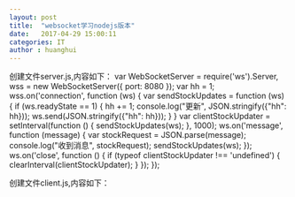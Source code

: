 ```yaml
---
layout: post
title:  "websocket学习nodejs版本"
date:   2017-04-29 15:00:11
categories: IT
author : huanghui
---
```


创建文件server.js,内容如下：
var WebSocketServer = require('ws').Server,
wss = new WebSocketServer({ port: 8080 });
var hh = 1;
wss.on('connection', function (ws) {
    var sendStockUpdates = function (ws) {
        if (ws.readyState == 1) {
        	hh += 1;
            console.log("更新", JSON.stringify({"hh": hh}));
            ws.send(JSON.stringify({"hh": hh}));
        }
    }
    var clientStockUpdater = setInterval(function () {
        sendStockUpdates(ws);
    }, 1000);
    ws.on('message', function (message) {
        var stockRequest = JSON.parse(message);
        console.log("收到消息", stockRequest);
        sendStockUpdates(ws);
    });
    ws.on('close', function () {
        if (typeof clientStockUpdater !== 'undefined') {
            clearInterval(clientStockUpdater);
        }
    });
});

创建文件client.js,内容如下：
<html xmlns="http://www.w3.org/1999/xhtml">
<head>
    <title>WebSocket test</title>
    <script>
    var ws = new WebSocket("ws://localhost:8080");
    ws.onopen = function(e) {
        console.log('Connection to server opened');
        stock_request = { "stocks": ["huanghui"] };
        ws.send(JSON.stringify(stock_request));
    };

    // WebSocket message handler
    ws.onmessage = function (e) {
        console.log(e);
        var stocksData = JSON.parse(e.data);
        console.log(stocksData);
        
    };

    function sendMessage() {
        ws.send($('#message').val());
    };
    
    </script>
</head>

<body >
    
</body>
</html>

运行如下命令：
cnpm install ws --save-dev
node server.js